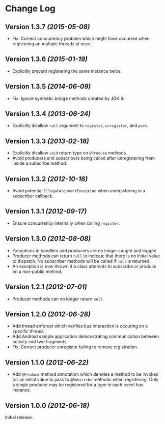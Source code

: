 Change Log
==========

Version 1.3.7 *(2015-05-08)*
----------------------------

 * Fix: Correct concurrency problem which might have occurred when registering
   on multiple threads at once.


Version 1.3.6 *(2015-01-19)*
----------------------------

 * Explicitly prevent registering the same instance twice.


Version 1.3.5 *(2014-06-09)*
----------------------------

 * Fix: Ignore synthetic bridge methods created by JDK 8.


Version 1.3.4 *(2013-06-24)*
----------------------------

 * Explicitly disallow `null` argument to `register`, `unregister`, and `post`.


Version 1.3.3 *(2013-02-18)*
----------------------------

 * Explicitly disallow `void` return type on `@Produce` methods.
 * Avoid producers and subscribers being called after unregistering from
   inside a subscribe method.


Version 1.3.2 *(2012-10-16)*
----------------------------

 * Avoid potential `IllegalArgumentException` when unregistering in a
   subscriber callback.


Version 1.3.1 *(2012-09-17)*
----------------------------

 * Ensure concurrency internally when calling `register`.


Version 1.3.0 *(2012-08-08)*
----------------------------

 * Exceptions in handlers and producers are no longer caught and logged.
 * Producer methods can return `null` to indicate that there is no initial value
   to dispatch. No subscriber methods will be called if `null` is returned.
 * An exception is now thrown if a class attempts to subscribe or produce on
   a non-public method.


Version 1.2.1 *(2012-07-01)*
----------------------------

 * Producer methods can no longer return `null`.


Version 1.2.0 *(2012-06-28)*
----------------------------

 * Add thread enforcer which verifies bus interaction is occuring on a specific
   thread.
 * Add Android sample application demonstrating communication between activity
   and two fragments.
 * Fix: Correct producer unregister failing to remove registration.


Version 1.1.0 *(2012-06-22)*
----------------------------

 * Add `@Produce` method annotation which denotes a method to be invoked for
   an initial value to pass to `@Subscribe` methods when registering. Only a
   single producer may be registered for a type in each event bus instance.


Version 1.0.0 *(2012-06-18)*
----------------------------

Initial release.
